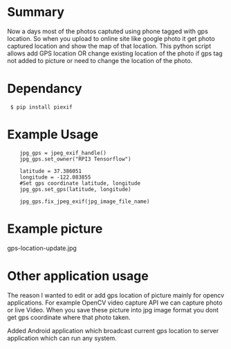 # Summary 
Now a days most of the photos captuted using phone tagged with gps location. So when you upload to online site like google photo it get photo captured location and show the map of that location.  This python script allows add GPS location OR change existing location of the photo if gps tag not added to picture or need to change the location of the photo.

# Dependancy

     $ pip install piexif 

# Example Usage

        jpg_gps = jpeg_exif_handle()
        jpg_gps.set_owner("RPI3 Tensorflow")
        
        latitude = 37.386051
        longitude = -122.083855
        #Set gps coordinate latitude, longitude
        jpg_gps.set_gps(latitude, longitude)
        
        jpg_gps.fix_jpeg_exif(jpg_image_file_name)

# Example picture

  gps-location-update.jpg

# Other application usage

The reason I wanted to edit or add gps location of picture mainly for opencv applications. For example  OpenCV video capture API we can capture photo or live Video. When you save these picture into jpg image format you dont get gps coordinate where that photo taken.

Added Android application which broadcast current gps location to server application which can run any system.

